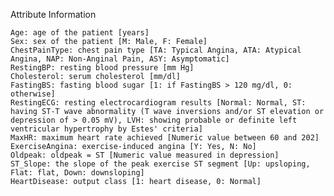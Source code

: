 Attribute Information

    Age: age of the patient [years]
    Sex: sex of the patient [M: Male, F: Female]
    ChestPainType: chest pain type [TA: Typical Angina, ATA: Atypical Angina, NAP: Non-Anginal Pain, ASY: Asymptomatic]
    RestingBP: resting blood pressure [mm Hg]
    Cholesterol: serum cholesterol [mm/dl]
    FastingBS: fasting blood sugar [1: if FastingBS > 120 mg/dl, 0: otherwise]
    RestingECG: resting electrocardiogram results [Normal: Normal, ST: having ST-T wave abnormality (T wave inversions and/or ST elevation or depression of > 0.05 mV), LVH: showing probable or definite left ventricular hypertrophy by Estes' criteria]
    MaxHR: maximum heart rate achieved [Numeric value between 60 and 202]
    ExerciseAngina: exercise-induced angina [Y: Yes, N: No]
    Oldpeak: oldpeak = ST [Numeric value measured in depression]
    ST_Slope: the slope of the peak exercise ST segment [Up: upsloping, Flat: flat, Down: downsloping]
    HeartDisease: output class [1: heart disease, 0: Normal]
